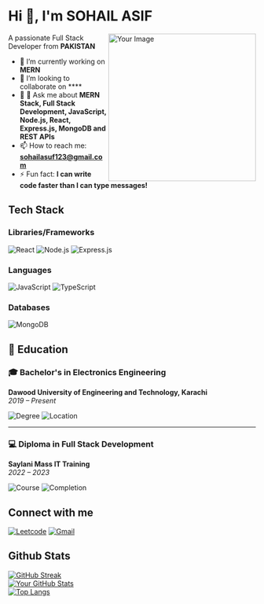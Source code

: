 # Hi 👋, I'm SOHAIL ASIF
<img align="right" src="https://static-00.iconduck.com/assets.00/web-developer-illustration-2005x2048-fal2biag.png" alt="Your Image" width="300">

A passionate Full Stack Developer from **PAKISTAN**
- 🔭 I’m currently working on **MERN**
- 👯 I’m looking to collaborate on ****
- 💬 💬 Ask me about **MERN Stack, Full Stack Development, JavaScript, Node.js, React, Express.js, MongoDB and REST APIs**
- 📫 How to reach me: **sohailasuf123@gmail.com**
- ⚡ Fun fact: **I can write code faster than I can type messages!**

## Tech Stack
### Libraries/Frameworks
![React](https://img.shields.io/badge/React-20232A?style=for-the-badge&logo=react&logoColor=61DAFB)
![Node.js](https://img.shields.io/badge/Node.js-339933?style=for-the-badge&logo=nodedotjs&logoColor=white)
![Express.js](https://img.shields.io/badge/Express.js-404D59?style=for-the-badge)







### Languages
![JavaScript](https://img.shields.io/badge/JavaScript-F7DF1E?style=for-the-badge&logo=javascript&logoColor=black)
![TypeScript](https://img.shields.io/badge/TypeScript-007ACC?style=for-the-badge&logo=typescript&logoColor=white)


### Databases
![MongoDB](https://img.shields.io/badge/MongoDB-4EA94B?style=for-the-badge&logo=mongodb&logoColor=white)


## 🏫 Education

### 🎓 Bachelor's in Electronics Engineering
**Dawood University of Engineering and Technology, Karachi**  
*2019 – Present*

![Degree](https://img.shields.io/badge/Degree-Electronics_Engineering-blue?style=flat-square)
![Location](https://img.shields.io/badge/Location-Karachi-ff69b4?style=flat-square)

---

### 💻 Diploma in Full Stack Development
**Saylani Mass IT Training**  
*2022 – 2023*

![Course](https://img.shields.io/badge/Course-Full_Stack_Development-green?style=flat-square)
![Completion](https://img.shields.io/badge/Completed-2023-success?style=flat-square)


## Connect with me
[![Leetcode](https://img.shields.io/badge/Leetcode-FFA116?style=for-the-badge&logo=leetcode&logoColor=black)](https://leetcode.com/your_username)
[![Gmail](https://img.shields.io/badge/Gmail-D14836?style=for-the-badge&logo=gmail&logoColor=white)](mailto:your_email@example.com)


## Github Stats
[![GitHub Streak](https://github-readme-streak-stats.herokuapp.com/?user=SOHAILASIF1&count_private=true)](https://git.io/streak-stats)
<br>
[![Your GitHub Stats](https://github-readme-stats.vercel.app/api?username=SOHAILASIF1&show_icons=true&count_private=true&theme=dark)](https://github.com/your-username)
<br>
[![Top Langs](https://github-readme-stats.vercel.app/api/top-langs/?username=SOHAILASIF1&layout=compact&theme=dark)](https://github.com/your-username)






